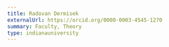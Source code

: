 ```yaml
---
title: Radovan Dermisek
externalUrl: https://orcid.org/0000-0003-4545-1270
summary: Faculty, Theory
type: indianauniversity
---
```

